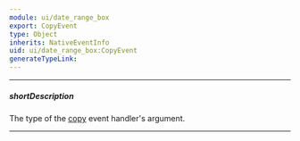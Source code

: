 ```yaml
---
module: ui/date_range_box
export: CopyEvent
type: Object
inherits: NativeEventInfo
uid: ui/date_range_box:CopyEvent
generateTypeLink: 
---
```

---
##### shortDescription
The type of the [copy]({basewidgetpath}/Events/#copy) event handler's argument.

---
<!-- Description goes here -->